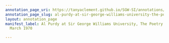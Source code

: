 ```yaml
---
annotation_page_uri: https://tanyaclement.github.io/SGW-SI/annotations/al-purdy-at-sir-george-williams-university-the-poetry-series-13-march-1970-canvas-1-al-purdy.json
annotation_page_slug: al-purdy-at-sir-george-williams-university-the-poetry-series-13-march-1970-canvas-1-al-purdy
layout: annotation_page
manifest_label: Al Purdy at Sir George Williams University, The Poetry Series, 13
  March 1970

---
```

